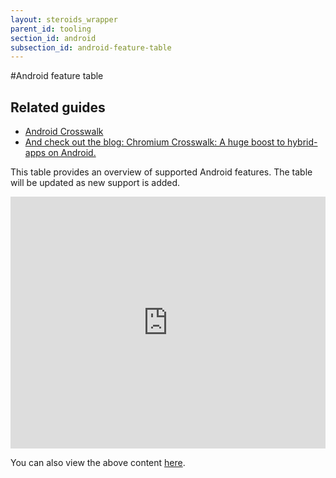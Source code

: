 ```yaml
---
layout: steroids_wrapper
parent_id: tooling
section_id: android
subsection_id: android-feature-table
---
```


<section class="docs-section" id="android-feature-table">
#Android feature table

## Related guides

- [Android Crosswalk][crosswalk-guide]
- [And check out the blog: Chromium Crosswalk: A huge boost to hybrid-apps on Android.][blog-post]

This table provides an overview of supported Android features. The table will be updated as new support is added.

<div style="position:relative;padding-bottom:80%;width:100%">
<embed src="https://docs.google.com/a/appgyverlabs.com/spreadsheets/d/1MjfSvJ324dyvcR4eTkQhm70MsZAnved-Vl2OnJVdN6k/pubhtml" style="position:absolute;top:0;left:0;width:100%;height:100%">
</div>

You can also view the above content [here][table-link].

</section>

[blog-post]: http://blog.appgyver.com/heartbeat/steroids/android-chromium/
[crosswalk-guide]: /tooling/wrapper/android/android-crosswalk/
[table-link]: https://docs.google.com/a/appgyverlabs.com/spreadsheets/d/1MjfSvJ324dyvcR4eTkQhm70MsZAnved-Vl2OnJVdN6k/pubhtml

